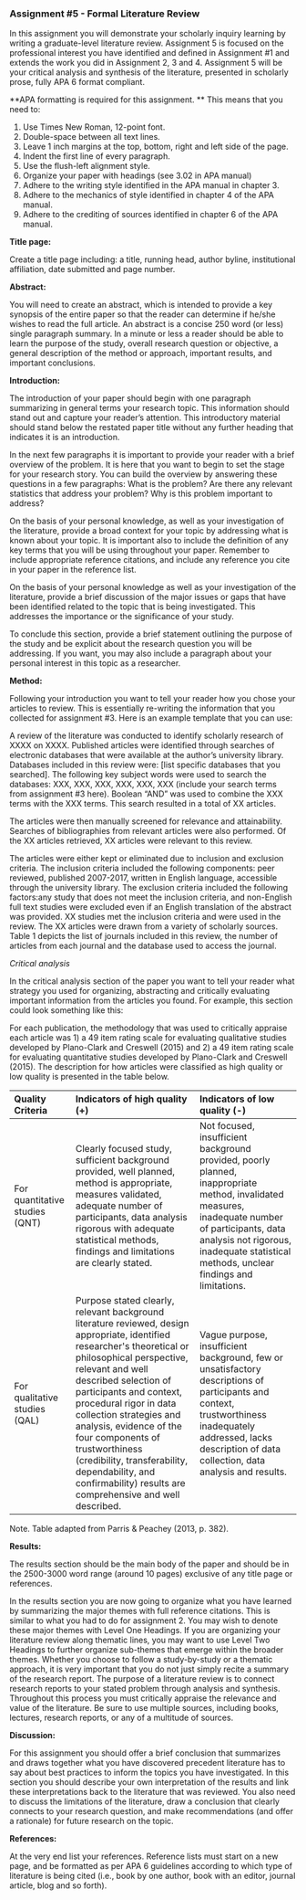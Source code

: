 ### Assignment \#5 - Formal Literature Review

In this assignment you will demonstrate your scholarly inquiry learning by writing a graduate-level literature review. Assignment 5 is focused on the professional interest you have identified and defined in Assignment \#1 and extends the work you did in Assignment 2, 3 and 4.  Assignment 5 will be your critical analysis and synthesis of the literature, presented in scholarly prose, fully APA 6 format compliant.

**APA formatting is required for this assignment. ** This means that you need to:

1. Use Times New Roman, 12-point font.
2. Double-space between all text lines.
3. Leave 1 inch margins at the top, bottom, right and left side of the page.
4. Indent the first line of every paragraph.
5. Use the flush-left alignment style.
6. Organize your paper with headings \(see 3.02 in APA manual\)
7. Adhere to the writing style identified in the APA manual in chapter 3.
8. Adhere to the mechanics of style identified in chapter 4 of the APA manual.
9. Adhere to the crediting of sources identified in chapter 6 of the APA manual. 

**Title page:**

Create a title page including: a title, running head, author byline, institutional affiliation, date submitted and page number.

**Abstract:**

You will need to create an abstract, which is intended to provide a key synopsis of the entire paper so that the reader can determine if he/she wishes to read the full article. An abstract is a concise 250 word \(or less\) single paragraph summary. In a minute or less a reader should be able to learn the purpose of the study, overall research question or objective, a general description of the method or approach, important results, and important conclusions.

**Introduction:**

The introduction of your paper should begin with one paragraph summarizing in general terms your research topic. This information should stand out and capture your reader’s attention. This introductory material should stand below the restated paper title without any further heading that indicates it is an introduction.

In the next few paragraphs it is important to provide your reader with a brief overview of the problem. It is here that you want to begin to set the stage for your research story. You can build the overview by answering these questions in a few paragraphs: What is the problem? Are there any relevant statistics that address your problem? Why is this problem important to address?

On the basis of your personal knowledge, as well as your investigation of the literature, provide a broad context for your topic by addressing what is known about your topic. It is important also to include the definition of any key terms that you will be using throughout your paper. Remember to include appropriate reference citations, and include any reference you cite in your paper in the reference list.

On the basis of your personal knowledge as well as your investigation of the literature, provide a brief discussion of the major issues or gaps that have been identified related to the topic that is being investigated. This addresses the importance or the significance of your study.

To conclude this section, provide a brief statement outlining the purpose of the study and be explicit about the research question you will be addressing. If you want, you may also include a paragraph about your personal interest in this topic as a researcher.

**Method:**

Following your introduction you want to tell your reader how you chose your articles to review. This is essentially re-writing the information that you collected for assignment \#3. Here is an example template that you can use:

A review of the literature was conducted to identify scholarly research of XXXX on XXXX. Published articles were identified through searches of electronic databases that were available at the author’s university library. Databases included in this review were: \[list specific databases that you searched\]. The following key subject words were used to search the databases: XXX, XXX, XXX, XXX, XXX, XXX \(include your search terms from assignment \#3 here\). Boolean “AND” was used to combine the XXX terms with the XXX terms. This search resulted in a total of XX articles.

The articles were then manually screened for relevance and attainability. Searches of bibliographies from relevant articles were also performed. Of the XX articles retrieved, XX articles were relevant to this review.

The articles were either kept or eliminated due to inclusion and exclusion criteria. The inclusion criteria included the following components: peer reviewed, published 2007-2017, written in English language, accessible through the university library. The exclusion criteria included the following factors:any study that does not meet the inclusion criteria, and non-English full text studies were excluded even if an English translation of the abstract was provided. XX studies met the inclusion criteria and were used in the review. The XX articles were drawn from a variety of scholarly sources. Table 1 depicts the list of journals included in this review, the number of articles from each journal and the database used to access the journal.

_Critical analysis_

In the critical analysis section of the paper you want to tell your reader what strategy you used for organizing, abstracting and critically evaluating important information from the articles you found. For example, this section could look something like this:

For each publication, the methodology that was used to critically appraise each article was 1\) a 49 item rating scale for evaluating qualitative studies developed by Plano-Clark and Creswell \(2015\) and 2\) a 49 item rating scale for evaluating quantitative studies developed by Plano-Clark and Creswell \(2015\). The description for how articles were classified as high quality or low quality is presented in the table below.

| Quality Criteria | Indicators of high quality \(+\) | Indicators of low quality \(-\) |
| :--- | :--- | :--- |
| For quantitative studies \(QNT\) | Clearly focused study, sufficient background provided, well planned, method is appropriate, measures validated, adequate number of participants, data analysis rigorous with adequate statistical methods, findings and limitations are clearly stated. | Not focused, insufficient background provided, poorly planned, inappropriate method, invalidated measures, inadequate number of participants, data analysis not rigorous, inadequate statistical methods, unclear findings and limitations. |
| For qualitative studies \(QAL\) | Purpose stated clearly, relevant background literature reviewed, design appropriate, identified researcher's theoretical or philosophical perspective, relevant and well described selection of participants and context, procedural rigor in data collection strategies and analysis, evidence of the four components of trustworthiness \(credibility, transferability, dependability, and confirmability\) results are comprehensive and well described. | Vague purpose, insufficient background, few or unsatisfactory descriptions of participants and context, trustworthiness inadequately addressed, lacks description of data collection, data analysis and results. |

Note.  Table adapted from Parris & Peachey \(2013, p. 382\).

**Results:**

The results section should be the main body of the paper and should be in the 2500-3000 word range \(around 10 pages\) exclusive of any title page or references.

In the results section you are now going to organize what you have learned by summarizing the major themes with full reference citations.  This is similar to what you had to do for assignment 2.  You may wish to denote these major themes with Level One Headings. If you are organizing your literature review along thematic lines, you may want to use Level Two Headings to further organize sub-themes that emerge within the broader themes. Whether you choose to follow a study-by-study or a thematic approach, it is very important that you do not just simply recite a summary of the research report. The purpose of a literature review is to connect research reports to your stated problem through analysis and synthesis. Throughout this process you must critically appraise the relevance and value of the literature. Be sure to use multiple sources, including books, lectures, research reports, or any of a multitude of sources.

**Discussion:**

For this assignment you should offer a brief conclusion that summarizes and draws together what you have discovered precedent literature has to say about best practices to inform the topics you have investigated.  In this section you should describe your own interpretation of the results and link these interpretations back to the literature that was reviewed. You also need to discuss the limitations of the literature, draw a conclusion that clearly connects to your research question, and make recommendations \(and offer a rationale\) for future research on the topic.

**References:**

At the very end list your references.  Reference lists must start on a new page, and be formatted as per APA 6 guidelines according to which type of literature is being cited \(i.e., book by one author, book with an editor, journal article, blog and so forth\).

